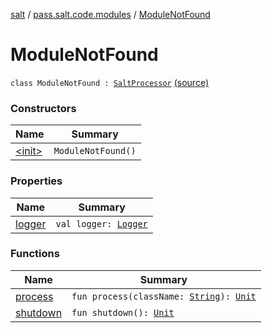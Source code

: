 [salt](../../index.md) / [pass.salt.code.modules](../index.md) / [ModuleNotFound](./index.md)

# ModuleNotFound

`class ModuleNotFound : `[`SaltProcessor`](../-salt-processor/index.md) [(source)](https://github.com/kurbaniec-tgm/salt/tree/master/code/modules/ModuleNotFound.kt#L5)

### Constructors

| Name | Summary |
|---|---|
| [&lt;init&gt;](-init-.md) | `ModuleNotFound()` |

### Properties

| Name | Summary |
|---|---|
| [logger](logger.md) | `val logger: `[`Logger`](https://docs.oracle.com/javase/6/docs/api/java/util/logging/Logger.html) |

### Functions

| Name | Summary |
|---|---|
| [process](process.md) | `fun process(className: `[`String`](https://kotlinlang.org/api/latest/jvm/stdlib/kotlin/-string/index.html)`): `[`Unit`](https://kotlinlang.org/api/latest/jvm/stdlib/kotlin/-unit/index.html) |
| [shutdown](shutdown.md) | `fun shutdown(): `[`Unit`](https://kotlinlang.org/api/latest/jvm/stdlib/kotlin/-unit/index.html) |
